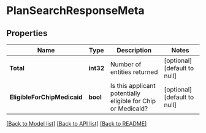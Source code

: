 # PlanSearchResponseMeta

## Properties
Name | Type | Description | Notes
------------ | ------------- | ------------- | -------------
**Total** | **int32** | Number of entities returned | [optional] [default to null]
**EligibleForChipMedicaid** | **bool** | Is this applicant potentially eligible for Chip or Medicaid? | [optional] [default to null]

[[Back to Model list]](../README.md#documentation-for-models) [[Back to API list]](../README.md#documentation-for-api-endpoints) [[Back to README]](../README.md)


